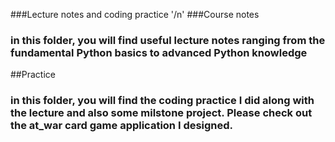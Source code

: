 ###Lecture notes and coding practice '/n'
###Course notes
### in this folder, you will find useful lecture notes ranging from the fundamental Python basics to advanced Python knowledge
##Practice
### in this folder, you will find the coding practice I did along with the lecture and also some milstone project. Please check out the at_war card game application I designed.
